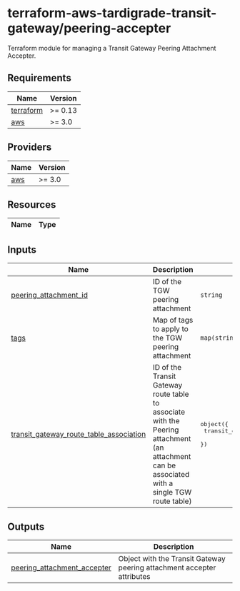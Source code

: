 # terraform-aws-tardigrade-transit-gateway/peering-accepter

Terraform module for managing a Transit Gateway Peering Attachment Accepter.

<!-- BEGIN TFDOCS -->
## Requirements

| Name | Version |
|------|---------|
| <a name="requirement_terraform"></a> [terraform](#requirement\_terraform) | >= 0.13 |
| <a name="requirement_aws"></a> [aws](#requirement\_aws) | >= 3.0 |

## Providers

| Name | Version |
|------|---------|
| <a name="provider_aws"></a> [aws](#provider\_aws) | >= 3.0 |

## Resources

| Name | Type |
|------|------|

## Inputs

| Name | Description | Type | Default | Required |
|------|-------------|------|---------|:--------:|
| <a name="input_peering_attachment_id"></a> [peering\_attachment\_id](#input\_peering\_attachment\_id) | ID of the TGW peering attachment | `string` | n/a | yes |
| <a name="input_tags"></a> [tags](#input\_tags) | Map of tags to apply to the TGW peering attachment | `map(string)` | `{}` | no |
| <a name="input_transit_gateway_route_table_association"></a> [transit\_gateway\_route\_table\_association](#input\_transit\_gateway\_route\_table\_association) | ID of the Transit Gateway route table to associate with the Peering attachment (an attachment can be associated with a single TGW route table) | <pre>object({<br>    transit_gateway_route_table_id = string<br>  })</pre> | `null` | no |

## Outputs

| Name | Description |
|------|-------------|
| <a name="output_peering_attachment_accepter"></a> [peering\_attachment\_accepter](#output\_peering\_attachment\_accepter) | Object with the Transit Gateway peering attachment accepter attributes |

<!-- END TFDOCS -->
